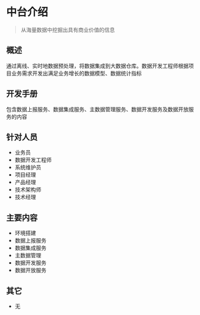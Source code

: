 # 中台介绍

> 从海量数据中挖掘出具有商业价值的信息

## 概述

通过离线、实时地数据预处理，将数据集成到大数据仓库。数据开发工程师根据项目业务需求开发出满足业务增长的数据模型、数据统计指标

## 开发手册

包含数据上报服务、数据集成服务、主数据管理服务、数据开发服务及数据开放服务的内容

## 针对人员

- 业务员
- 数据开发工程师
- 系统维护员
- 项目经理
- 产品经理
- 技术架构师
- 技术经理

## 主要内容

- 环境搭建
- 数据上报服务
- 数据集成服务
- 主数据管理
- 数据开发服务
- 数据开放服务

## 其它

- 无




